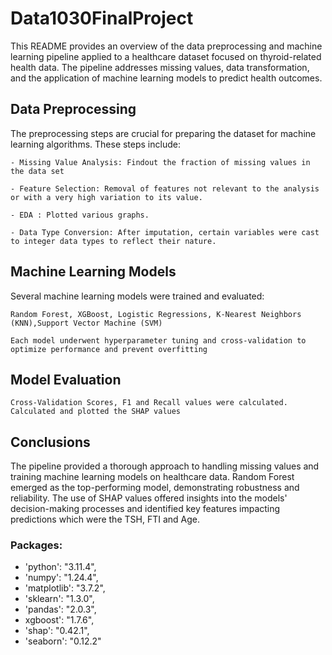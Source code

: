 # Data1030FinalProject

This README provides an overview of the data preprocessing and machine learning pipeline applied to a healthcare dataset focused on thyroid-related health data. The pipeline addresses missing values, data transformation, and the application of machine learning models to predict health outcomes.

## Data Preprocessing

The preprocessing steps are crucial for preparing the dataset for machine learning algorithms. These steps include:

    - Missing Value Analysis: Findout the fraction of missing values in the data set

    - Feature Selection: Removal of features not relevant to the analysis or with a very high variation to its value.

    - EDA : Plotted various graphs.

    - Data Type Conversion: After imputation, certain variables were cast to integer data types to reflect their nature.

## Machine Learning Models

Several machine learning models were trained and evaluated:

    Random Forest, XGBoost, Logistic Regressions, K-Nearest Neighbors (KNN),Support Vector Machine (SVM)

    Each model underwent hyperparameter tuning and cross-validation to optimize performance and prevent overfitting

## Model Evaluation

    Cross-Validation Scores, F1 and Recall values were calculated. Calculated and plotted the SHAP values

## Conclusions

The pipeline provided a thorough approach to handling missing values and training machine learning models on healthcare data. Random Forest emerged as the top-performing model, demonstrating robustness and reliability. The use of SHAP values offered insights into the models' decision-making processes and identified key features impacting predictions which were the TSH, FTI and Age.

### Packages:

- 'python': "3.11.4",
- 'numpy': "1.24.4",
- 'matplotlib': "3.7.2",
- 'sklearn': "1.3.0",
- 'pandas': "2.0.3",
- xgboost': "1.7.6",
- 'shap': "0.42.1",
- 'seaborn': "0.12.2"
